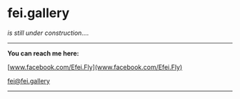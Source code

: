 # fei.gallery

*is still under construction....*

---

**You can reach me here:**


[www.facebook.com/Efei.Fly](www.facebook.com/Efei.Fly)

[fei@fei.gallery](mailto:fei@fei.gallery)

---

